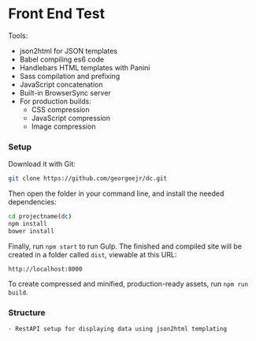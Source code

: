 # Front End Test

Tools:

- json2html for JSON templates
- Babel compiling es6 code  
- Handlebars HTML templates with Panini
- Sass compilation and prefixing
- JavaScript concatenation
- Built-in BrowserSync server
- For production builds:
  - CSS compression
  - JavaScript compression
  - Image compression

### Setup

Download it with Git:

```bash
git clone https://github.com/georgeejr/dc.git
```

Then open the folder in your command line, and install the needed dependencies:

```bash
cd projectname(dc)
npm install
bower install
```

Finally, run `npm start` to run Gulp. The finished and compiled site will be created in a folder called `dist`, viewable at this URL:

```
http://localhost:8000
```

To create compressed and minified, production-ready assets, run `npm run build`.

### Structure 

```
- RestAPI setup for displaying data using json2html templating
```